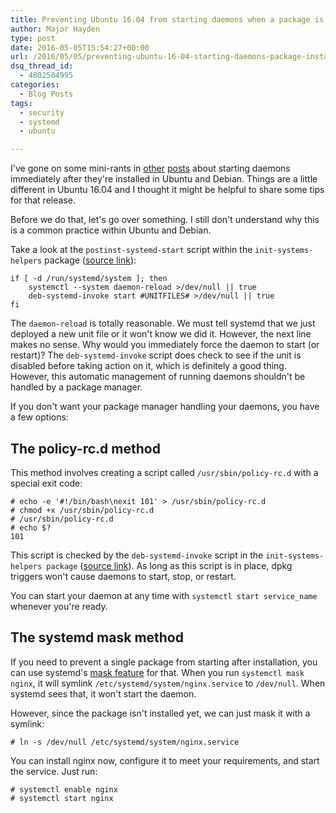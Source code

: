 ```yaml
---
title: Preventing Ubuntu 16.04 from starting daemons when a package is installed
author: Major Hayden
type: post
date: 2016-05-05T15:54:27+00:00
url: /2016/05/05/preventing-ubuntu-16-04-starting-daemons-package-installed/
dsq_thread_id:
  - 4802584995
categories:
  - Blog Posts
tags:
  - security
  - systemd
  - ubuntu

---
```

I've gone on some mini-rants in [other][1] [posts][2] about starting daemons immediately after they're installed in Ubuntu and Debian. Things are a little different in Ubuntu 16.04 and I thought it might be helpful to share some tips for that release.

Before we do that, let's go over something. I still don't understand why this is a common practice within Ubuntu and Debian.

Take a look at the `postinst-systemd-start` script within the `init-systems-helpers` package ([source link][3]):

```shell
if [ -d /run/systemd/system ]; then
    systemctl --system daemon-reload >/dev/null || true
    deb-systemd-invoke start #UNITFILES# >/dev/null || true
fi
```

The `daemon-reload` is totally reasonable. We must tell systemd that we just deployed a new unit file or it won't know we did it. However, the next line makes no sense. Why would you immediately force the daemon to start (or restart)? The `deb-systemd-invoke` script does check to see if the unit is disabled before taking action on it, which is definitely a good thing. However, this automatic management of running daemons shouldn't be handled by a package manager.

If you don't want your package manager handling your daemons, you have a few options:

## The policy-rc.d method

This method involves creating a script called `/usr/sbin/policy-rc.d` with a special exit code:

```
# echo -e '#!/bin/bash\nexit 101' > /usr/sbin/policy-rc.d
# chmod +x /usr/sbin/policy-rc.d
# /usr/sbin/policy-rc.d
# echo $?
101
```

This script is checked by the `deb-systemd-invoke` script in the `init-systems-helpers package` ([source link][4]). As long as this script is in place, dpkg triggers won't cause daemons to start, stop, or restart.

You can start your daemon at any time with `systemctl start service_name` whenever you're ready.

## The systemd mask method

If you need to prevent a single package from starting after installation, you can use systemd's [mask feature][5] for that. When you run `systemctl mask nginx`, it will symlink `/etc/systemd/system/nginx.service` to `/dev/null`. When systemd sees that, it won't start the daemon.

However, since the package isn't installed yet, we can just mask it with a symlink:

```
# ln -s /dev/null /etc/systemd/system/nginx.service
```

You can install nginx now, configure it to meet your requirements, and start the service. Just run:

```
# systemctl enable nginx
# systemctl start nginx
```

 [1]: https://major.io/2015/10/14/what-i-learned-while-securing-ubuntu/
 [2]: https://major.io/2014/06/26/install-debian-packages-without-starting-daemons/
 [3]: https://github.com/Debian/debhelper/blob/master/autoscripts/postinst-systemd-start
 [4]: https://manpages.ubuntu.com/manpages/bionic/man1/deb-systemd-invoke.1p.html
 [5]: http://0pointer.de/blog/projects/three-levels-of-off
